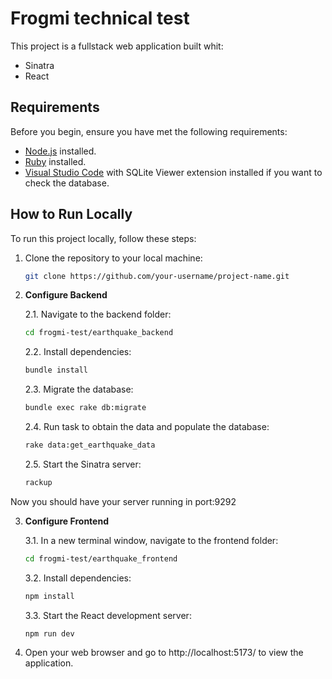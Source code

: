 # Frogmi technical test

This project is a fullstack web application built whit:
- Sinatra 
- React

## Requirements

Before you begin, ensure you have met the following requirements:
- [Node.js](https://nodejs.org) installed.
- [Ruby](https://www.ruby-lang.org/) installed.
- [Visual Studio Code](https://code.visualstudio.com) with SQLite Viewer extension installed if you want to check the database.

## How to Run Locally

To run this project locally, follow these steps:

1. Clone the repository to your local machine:

    ```bash
    git clone https://github.com/your-username/project-name.git
    ```

2. **Configure Backend**

    2.1. Navigate to the backend folder:

    ```bash
    cd frogmi-test/earthquake_backend
    ```

    2.2. Install dependencies:

    ```bash
    bundle install
    ```

    2.3. Migrate the database:

    ```bash
    bundle exec rake db:migrate
    ```

    2.4. Run task to obtain the data and populate the database:

    ```bash
    rake data:get_earthquake_data
    ```

    2.5. Start the Sinatra server:

    ```bash
    rackup
    ```

Now you should have your server running in port:9292

3. **Configure Frontend**

    3.1. In a new terminal window, navigate to the frontend folder:

    ```bash
    cd frogmi-test/earthquake_frontend
    ```

    3.2. Install dependencies:

    ```bash
    npm install
    ``` 
    3.3. Start the React development server:

    ```bash
    npm run dev
    ```

4. Open your web browser and go to  http://localhost:5173/ to view the application.


